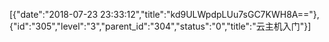 [{"date":"2018-07-23 23:33:12","title":"kd9ULWpdpLUu7sGC7KWH8A=="},{"id":"305","level":"3","parent_id":"304","status":"0","title":"云主机入门"}]